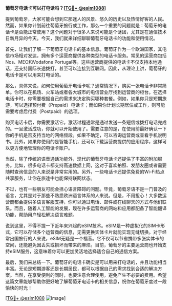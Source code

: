 **葡萄牙电话卡可以打电话吗？[[TG💪+ @esim1088](https://t.me/s/esim1088)]**

提到葡萄牙，大家可能会想到它那迷人的风景、悠久的历史以及热情好客的人民。然而，如果你计划前往葡萄牙旅行或工作，那么一个重要的问题就是：葡萄牙的电话卡是否能正常使用？这个问题对于很多人来说可能是个谜团，尤其是在通信技术日新月异的今天。今天，我们就来详细聊聊葡萄牙电话卡的功能和使用情况。

首先，让我们了解一下葡萄牙电话卡的基本信息。葡萄牙作为一个欧洲国家，其电信市场相对发达，拥有多个运营商提供各种类型的电话卡服务。常见的运营商包括Nos、MEO和Vodafone Portugal等。这些运营商提供的电话卡不仅支持本地通话，还支持国际长途拨打，甚至可以连接到互联网。因此，从理论上讲，葡萄牙的电话卡是可以用来打电话的。

那么，具体来说，如何使用葡萄牙电话卡呢？通常情况下，购买一张电话卡非常简单。你可以在机场、火车站或者各大城市的电信营业厅找到运营商的柜台。在选择电话卡时，你需要根据自己的需求来决定购买哪种套餐。例如，如果你只是短期旅游，可以选择预付费（Prepaid）电话卡；而如果你计划长期居住或工作，则可能需要考虑后付费（Postpaid）的选项。

购买电话卡后，你需要激活它。激活过程通常是通过发送一条短信或拨打电话完成的。一旦激活成功，你就可以开始使用了。需要注意的是，在使用前最好确认一下你的手机是否支持当地的网络频段。如果不确定，可以咨询运营商或查看手机说明书。此外，如果你使用的是智能手机，还可以下载运营商提供的应用程序，这样可以更方便地管理你的电话卡账户。

当然，除了传统的语音通话功能外，现代的葡萄牙电话卡还提供了丰富的附加服务。比如，很多电话卡都支持高速数据上网，这对于喜欢拍照、发朋友圈或者需要随时查询信息的人来说是非常实用的。另外，一些电话卡还提供免费的Wi-Fi热点共享服务，让你在旅途中也能保持联网状态。

不过，也有一些朋友可能会担心语言障碍的问题。毕竟，葡萄牙语不是一门普及的语言，尤其是对于那些不熟悉欧洲语言体系的人来说。但是，不用担心！大多数运营商都会提供多语言客服支持，你可以通过电话、邮件或在线聊天的方式与他们联系。而且，随着人工智能的发展，现在许多运营商的网站和应用都配备了智能翻译功能，帮助用户轻松解决语言难题。

说到这里，不得不提一下近年来兴起的eSIM技术。eSIM是一种虚拟化的SIM卡形式，它可以存储多个运营商的信息，无需更换实体卡片就能实现无缝切换。对于经常出国旅行的人来说，eSIM无疑是一个福音。它不仅可以节省携带多张实体卡的空间，还能避免因丢失或损坏而带来的麻烦。目前，葡萄牙的主要运营商也开始支持eSIM服务，这意味着你可以更加灵活地选择适合自己的通信方案。

最后，我们来总结一下。葡萄牙的电话卡确实是可以用来打电话的，并且功能相当丰富。无论是短期游客还是长期居民，都可以根据自己的需求找到合适的解决方案。当然，在享受便利的同时，也要注意合理使用，避免产生不必要的费用。希望这篇文章能够帮助你更好地了解葡萄牙电话卡的相关信息，祝你在葡萄牙度过一段愉快的时光！

[[TG💪+ @esim1088](https://t.me/s/esim1088) ![Image](https://i.postimg.cc/4NQfJmqS/Snipaste-2025-05-13-00-14-12.png)]